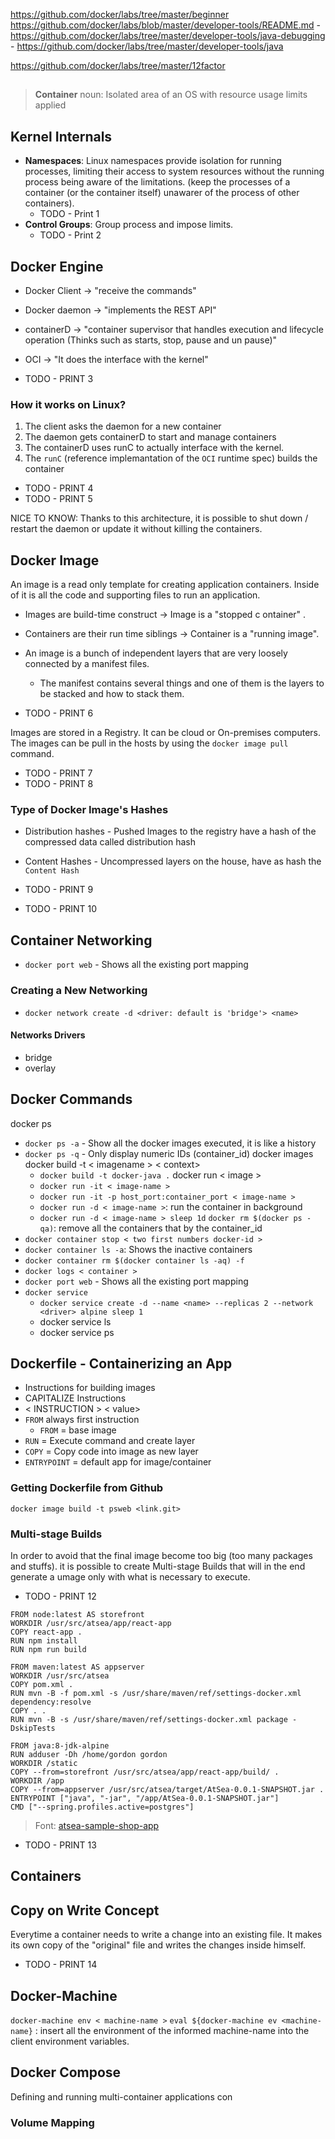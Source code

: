 
https://github.com/docker/labs/tree/master/beginner
https://github.com/docker/labs/blob/master/developer-tools/README.md
	- https://github.com/docker/labs/tree/master/developer-tools/java-debugging
	- https://github.com/docker/labs/tree/master/developer-tools/java

https://github.com/docker/labs/tree/master/12factor

## 
> **Container**
> noun: Isolated area of an OS with resource usage limits applied

## Kernel Internals
- **Namespaces**: Linux namespaces provide isolation for running processes, limiting their access to system resources without the running process being aware of the limitations. (keep the processes of a container (or the container itself) unawarer of the process of other containers).
	- TODO - Print 1
- **Control Groups**: Group process and impose limits.
 	- TODO - Print 2

## Docker Engine
- Docker Client -> "receive the commands"
- Docker daemon -> "implements the REST API"
- containerD -> "container supervisor that handles execution and lifecycle operation (Thinks such as starts, stop, pause and un pause)"
- OCI -> "It does the interface with the kernel"

- TODO - PRINT 3

### How it works on Linux?
1. The client asks the daemon for a new container
2. The daemon gets containerD to start and manage containers
3. The containerD uses runC to actually interface with the kernel.
4. The `runC` (reference implemantation of the `OCI` runtime spec) builds the container 

- TODO - PRINT 4
- TODO - PRINT 5

NICE TO KNOW: Thanks to this architecture, it is possible to shut down / restart the daemon or update it without killing the containers.

## Docker Image
An image is a read only template for creating application containers. Inside of it is all the code and supporting files to run an application. 

- Images are build-time construct -> Image is a "stopped c ontainer" .
- Containers are their run time siblings -> Container is a "running image".
- An image is a bunch of independent layers that are very loosely connected by a manifest files. 
	- The manifest contains several things and one of them is the layers to be stacked and how to stack them.

- TODO - PRINT 6

Images are stored in a Registry. It can be cloud or On-premises computers. The images can be pull in the hosts by using the `docker image pull` command.

- TODO - PRINT 7
- TODO - PRINT 8

### Type of Docker Image's Hashes 
- Distribution hashes - Pushed Images to the registry have a hash of the compressed data called distribution hash
- Content Hashes - Uncompressed layers on the house, have as hash the `Content Hash`

- TODO - PRINT 9
- TODO - PRINT 10

## Container Networking
- `docker port web` -  Shows all the existing port mapping

### Creating a New Networking
- `docker network create -d <driver: default is 'bridge'> <name>  `

#### Networks  Drivers
- bridge
- overlay

## Docker Commands
docker ps
- `docker ps -a` -  Show all the docker images executed, it is like a history
- `docker ps -q` -  Only display numeric IDs (container_id)
docker images
docker build -t < imagename >  < context>
	- `docker build -t docker-java .` 
docker run < image >
	- `docker run -it < image-name >`
	- `docker run -it -p host_port:container_port < image-name >`
	- `docker run -d < image-name >`: run the container in background
	- `docker run -d < image-name > sleep 1d`
`docker rm $(docker ps -qa)`: remove all the containers that by the container_id
- `docker container stop < two first numbers docker-id >`
- `docker container ls -a`: Shows the inactive containers
- `docker container rm $(docker container ls -aq) -f`
- `docker logs < container >`
- `docker port web` -  Shows all the existing port mapping
- `docker service`
	- `docker service create -d --name <name> --replicas 2 --network <driver> alpine sleep 1`
	- docker service ls
	- docker service ps <service name> 

## Dockerfile - Containerizing an App
- Instructions for building images
- CAPITALIZE Instructions
- < INSTRUCTION > < value>
- `FROM` always first instruction
	- `FROM` = base image
- `RUN` = Execute command and create layer
- `COPY` = Copy code into image as new layer
- `ENTRYPOINT` = default app for image/container

### Getting Dockerfile from Github
`docker image build -t psweb <link.git>`

### Multi-stage Builds
In order to avoid that the final image become too big (too many packages and stuffs). it is possible to create Multi-stage Builds that will in the end generate a umage only with what is necessary to execute.

- TODO - PRINT 12

```docker
FROM node:latest AS storefront
WORKDIR /usr/src/atsea/app/react-app
COPY react-app .
RUN npm install
RUN npm run build

FROM maven:latest AS appserver
WORKDIR /usr/src/atsea
COPY pom.xml .
RUN mvn -B -f pom.xml -s /usr/share/maven/ref/settings-docker.xml dependency:resolve
COPY . .
RUN mvn -B -s /usr/share/maven/ref/settings-docker.xml package -DskipTests

FROM java:8-jdk-alpine
RUN adduser -Dh /home/gordon gordon
WORKDIR /static
COPY --from=storefront /usr/src/atsea/app/react-app/build/ .
WORKDIR /app
COPY --from=appserver /usr/src/atsea/target/AtSea-0.0.1-SNAPSHOT.jar .
ENTRYPOINT ["java", "-jar", "/app/AtSea-0.0.1-SNAPSHOT.jar"]
CMD ["--spring.profiles.active=postgres"]
```
> Font: [atsea-sample-shop-app](https://github.com/nigelpoulton/atsea-sample-shop-app/tree/master/app )

- TODO - PRINT 13

## Containers
## Copy on Write Concept 
Everytime a container needs to write a change into an existing file. It makes its own copy of the "original" file and writes the changes inside himself.
- TODO - PRINT 14
 
## Docker-Machine
`docker-machine env < machine-name >`
`eval ${docker-machine ev <machine-name}` : insert all the environment of the informed machine-name into the client environment variables.

## Docker Compose
Defining and running multi-container applications
con

### Volume Mapping


